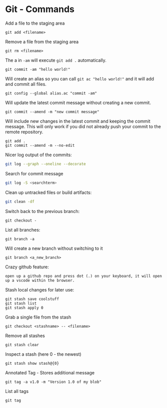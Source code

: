 # Git - Commands

Add a file to the staging area

```shell
git add <filename>
```

Remove a file from the staging area

```shell
git rm <filename>
```

The a in `-am` will execute `git add .` automatically.

```shell
git commit -am "hello world!"
```

Will create an alias so you can call `git ac "hello world!"` and it will add and commit all files.

```shell
git config --global alias.ac "commit -am"
```

Will update the latest commit message without creating a new commit.

```shell
git commit --amend -m "new commit message"
```

Will include new changes in the latest commit and keeping the commit message. This will only work if you did not already push your commit to the remote repository.

```shell
git add .
git commit --amend -m --no-edit
```

Nicer log output of the commits:

```sh
git log --graph --oneline --decorate
```

Search for commit message

```sh
git log -S <searchterm>
```

Clean up untracked files or build artifacts:

```sh
git clean -df
```

Switch back to the previous branch:

```shell
git checkout -
```

List all branches:

```shell
git branch -a
```

Will create a new branch without switching to it

```shell
git branch <a_new_branch>
```

Crazy github feature:

```text
open up a github repo and press dot (.) on your keyboard, it will open up a vscode within the browser.
```

Stash local changes for later use:

```shell
git stash save coolstuff
git stash list
git stash apply 0
```

Grab a single file from the stash

```shell
git checkout <stashname> -- <filename>
```

Remove all stashes

```shell
git stash clear
```

Inspect a stash (here 0 - the newest)

```shell
git stash show stash@{0}
```

Annotated Tag - Stores additional message

```shell
git tag -a v1.0 -m "Version 1.0 of my blob"
```

List all tags

```shell
git tag
```
